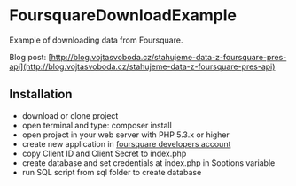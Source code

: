 # FoursquareDownloadExample

Example of downloading data from Foursquare.

Blog post: [http://blog.vojtasvoboda.cz/stahujeme-data-z-foursquare-pres-api](http://blog.vojtasvoboda.cz/stahujeme-data-z-foursquare-pres-api)

## Installation

- download or clone project
- open terminal and type: composer install
- open project in your web server with PHP 5.3.x or higher
- create new application in [foursquare developers account](https://foursquare.com/developers/apps)
- copy Client ID and Client Secret to index.php
- create database and set credentials at index.php in $options variable
- run SQL script from sql folder to create database
